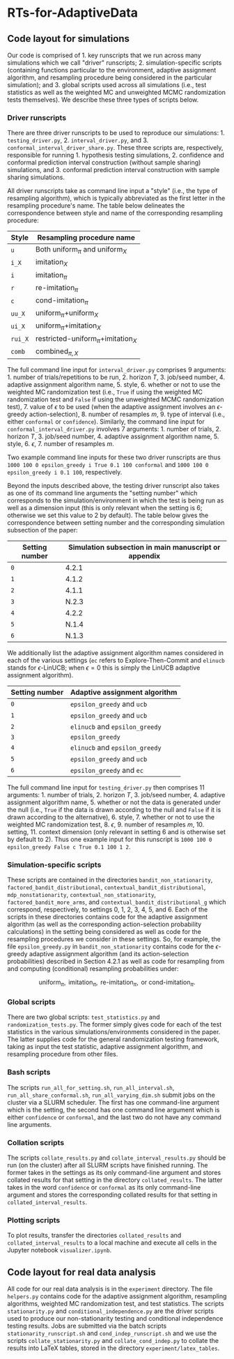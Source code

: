 # RTs-for-AdaptiveData

## Code layout for simulations
Our code is comprised of 1. key runscripts that we run across many simulations which we call "driver" runscripts; 2. simulation-specific scripts (containing functions particular to the environment, adaptive assignment algorithm, and resampling procedure being considered in the particular simulation); and 3. global scripts used across all simulations (i.e., test statistics as well as the weighted MC and unweighted MCMC randomization tests themselves). We describe these three types of scripts below. 

### Driver runscripts
There are three driver runscripts to be used to reproduce our simulations: 1. `testing_driver.py`, 2. `interval_driver.py`, and 3. `conformal_interval_driver_share.py`. These three scripts are, respectively, responsible for running 1. hypothesis testing simulations, 2. confidence and conformal prediction interval construction (without sample sharing) simulations, and 3. conformal prediction interval construction with sample sharing simulations. 

All driver runscripts take as command line input a "style" (i.e., the type of resampling algorithm), which is typically abbreviated as the first letter in the resampling procedure's name. The table below delineates the correspondence between style and name of the corresponding resampling procedure:

| Style  | Resampling procedure name |
| ------------- | ------------- |
| `u`  | Both $\text{uniform}_{\pi}$ and $\text{uniform}_X$  |
| `i_X`  | $\text{imitation}_{X}$  |
| `i`  | $\text{imitation}_{\pi}$ |
| `r`  | $\text{re-imitation}_{\pi}$ |
| `c`  | $\text{cond-imitation}_{\pi}$ |
| `uu_X` | $\text{uniform}_{\pi}\text{+}\text{uniform}_X$  |
| `ui_X` | $\text{uniform}_{\pi}\text{+}\text{imitation}_X$  |
| `rui_X` | $\text{restricted-uniform}_{\pi}\text{+}\text{imitation}_X$  |
| `comb` | $\text{combined}_{\pi,X}$  |

The full command line input for `interval_driver.py` comprises 9 arguments: 1. number of trials/repetitions to be run, 2. horizon $T$, 3. job/seed number, 4. adaptive assignment algorithm name, 5. style, 6. whether or not to use the weighted MC randomization test (i.e., `True` if using the weighted MC randomization test and `False` if using the unweighted MCMC randomization test), 7. value of $\epsilon$ to be used (when the adaptive assignment involves an $\epsilon$-greedy action-selection), 8. number of resamples $m$, 9. type of interval (i.e., either `conformal` or `confidence`). Similarly, the command line input for `conformal_interval_driver.py` involves 7 arguments: 1. number of trials, 2. horizon $T$, 3. job/seed number, 4. adaptive assignment algorithm name, 5. style, 6. $\epsilon$, 7. number of resamples $m$. 

Two example command line inputs for these two driver runscripts are thus `1000 100 0 epsilon_greedy i True 0.1 100 conformal` and `1000 100 0 epsilon_greedy i 0.1 100`, respectively.

Beyond the inputs described above, the testing driver runscript also takes as one of its command line arguments the "setting number" which corresponds to the simulation/environment in which the test is being run as well as a dimension input (this is only relevant when the setting is 6; otherwise we set this value to 2 by default). The table below gives the correspondence between setting number and the corresponding simulation subsection of the paper:

| Setting number  | Simulation subsection in main manuscript or appendix|
| ------------- | ------------- |
| `0`  | 4.2.1  |
| `1`  | 4.1.2  |
| `2`  | 4.1.1 |
| `3`  | N.2.3 |
| `4`  | 4.2.2 |
| `5`  | N.1.4 |
| `6`  | N.1.3 |

We additionally list the adaptive assignment algorithm names considered in each of the various settings (`ec` refers to Explore-Then-Commit and `elinucb` stands for $\epsilon$-LinUCB; when $\epsilon = 0$ this is simply the LinUCB adaptive assignment algorithm).

| Setting number  | Adaptive assignment algorithm|
| ------------- | ------------- |
| `0`  | `epsilon_greedy` and `ucb`  |
| `1`  |  `epsilon_greedy` and `ucb` |
| `2`  | `elinucb` and `epsilon_greedy` |
| `3`  | `epsilon_greedy` |
| `4`  | `elinucb` and `epsilon_greedy` |
| `5`  | `epsilon_greedy` and `ucb` |
| `6`  | `epsilon_greedy` and `ec` |

The full command line input for `testing_driver.py` then comprises 11 arguments: 1. number of trials, 2. horizon $T$, 3. job/seed number, 4. adaptive assignment algorithm name, 5. whether or not the data is generated under the null (i.e., `True` if the data is drawn according to the null and `False` if it is drawn according to the alternative), 6. style, 7. whether or not to use the weighted MC randomization test, 8. $\epsilon$, 9. number of resamples $m$, 10. setting, 11. context dimension (only relevant in setting 6 and is otherwise set by default to 2). Thus one example input for this runscript is `1000 100 0 epsilon_greedy False c True 0.1 100 1 2`.


### Simulation-specific scripts
These scripts are contained in the directories `bandit_non_stationarity`, `factored_bandit_distributional`, `contextual_bandit_distributional`, `mdp_nonstationarity`, `contextual_non_stationarity`, `factored_bandit_more_arms`, and `contextual_bandit_distributional_g` which correspond, respectively, to settings 0, 1, 2, 3, 4, 5, and 6. Each of the scripts in these directories contains code for the adaptive assignment algorithm (as well as the corresponding action-selection probability calculations) in the setting being considered as well as code for the resampling procedures we consider in these settings. So, for example, the file `epsilon_greedy.py` in `bandit_non_stationarity` contains code for the $\epsilon$-greedy adaptive assignment algorithm (and its action-selection probabilities) described in Section 4.2.1 as well as code for resampling from and computing (conditional) resampling probabilities under:
```math
\text{uniform}_{\pi}, \text{ } \text{imitation}_{\pi}, \text{ } \text{re-imitation}_{\pi}, \text{ or } \text{cond-imitation}_{\pi}.
```

### Global scripts
There are two global scripts: `test_statistics.py` and `randomization_tests.py`. The former simply gives code for each of the test statistics in the various simulations/environments considered in the paper. The latter supplies code for the general randomization testing framework, taking as input the test statistic, adaptive assignment algorithm, and resampling procedure from other files.



### Bash scripts
The scripts `run_all_for_setting.sh`, `run_all_interval.sh`, `run_all_share_conformal.sh`, `run_all_varying_dim.sh` submit jobs on the cluster via a SLURM scheduler. The first has one command-line argument which is the setting, the second has one command line argument which is either `confidence` or `conformal`, and the last two do not have any command line arguments.


### Collation scripts
The scripts `collate_results.py` and `collate_interval_results.py` should be run (on the cluster) after all SLURM scripts have finished running. The former takes in the settings as its only command-line argument and stores collated results for that setting in the directory `collated_results`. The latter takes in the word `confidence` or `conformal` as its only command-line argument and stores the corresponding collated results for that setting in `collated_interval_results`.



### Plotting scripts
To plot results, transfer the directories `collated_results` and `collated_interval_results` to a local machine and execute all cells in the Jupyter notebook `visualizer.ipynb`. 


## Code layout for real data analysis

All code for our real data analysis is in the `experiment` directory. The file `helpers.py` contains code for the adaptive assignment algorithm, resampling algorithms, weighted MC randomization test, and test statistics. The scripts `stationarity.py` and `conditional_independence.py` are the driver scripts used to produce our non-stationarity testing and conditional independence testing results. Jobs are submitted via the batch scripts `stationarity_runscript.sh` and `cond_indep_runscript.sh` and we use the scripts `collate_stationarity.py` and `collate_cond_indep.py` to collate the results into LaTeX tables, stored in the directory `experiment/latex_tables`.